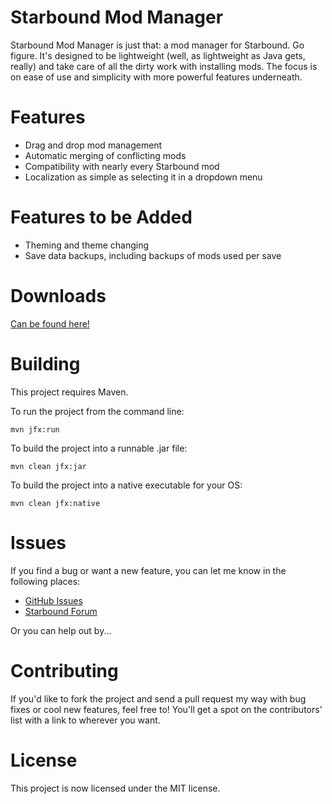 Starbound Mod Manager
=====================

Starbound Mod Manager is just that: a mod manager for Starbound. Go figure.
It's designed to be lightweight (well, as lightweight as Java gets, really) and take care of all the dirty work with installing mods.
The focus is on ease of use and simplicity with more powerful features underneath.


Features
========

* Drag and drop mod management
* Automatic merging of conflicting mods
* Compatibility with nearly every Starbound mod
* Localization as simple as selecting it in a dropdown menu


Features to be Added
====================

* Theming and theme changing
* Save data backups, including backups of mods used per save


Downloads
=========

[Can be found here!](http://krazythefox.github.io/Starbound-Mod-Manager)


Building
========

This project requires Maven.

To run the project from the command line:

	mvn jfx:run

To build the project into a runnable .jar file:

	mvn clean jfx:jar

To build the project into a native executable for your OS:

	mvn clean jfx:native


Issues
======

If you find a bug or want a new feature, you can let me know in the following places:
* [GitHub Issues](https://github.com/KrazyTheFox/Starbound-Mod-Manager/issues)
* [Starbound Forum](http://community.playstarbound.com/index.php?threads/starbound-mod-manager.51639/)

Or you can help out by...


Contributing
============

If you'd like to fork the project and send a pull request my way with bug fixes or cool new features, feel free to! You'll get a spot on the contributors' list with a link to wherever you want.

# License

This project is now licensed under the MIT license.
